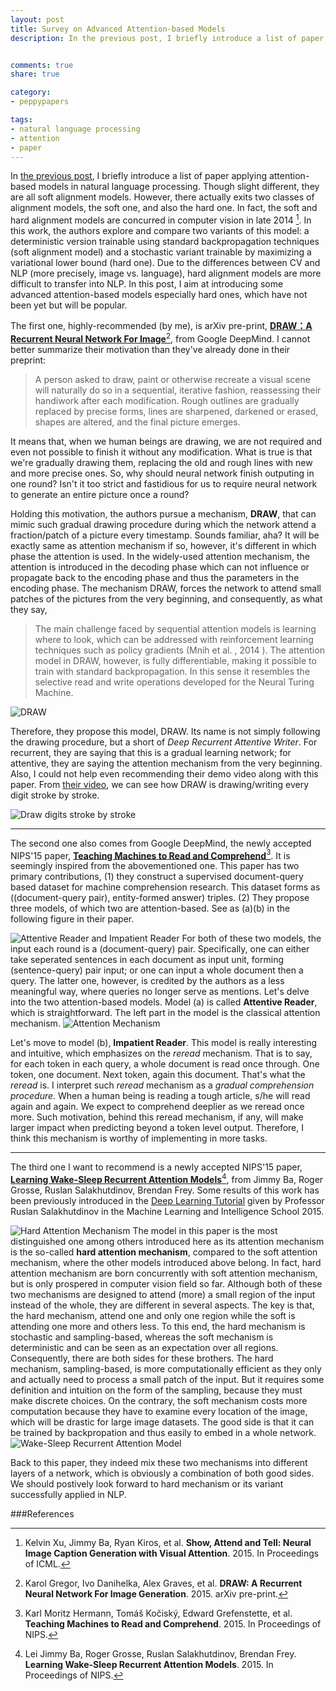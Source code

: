 ```yaml
---
layout: post
title: Survey on Advanced Attention-based Models
description: In the previous post, I briefly introduce a list of paper applying attention-based models in natural language processing. Though slight different, they are all soft alignment models. However, there actually exits two class of alignment models, the soft one, and also the hard one. In fact, the soft and hard alignment models are concurred in computer vision around late 2014[^1]. Due to differences between CV and NLP (more precisely, image vs. language), hard alignment models are more difficult to transfer into NLP. In this post, I aim at introducing some advanced attention-based models especially hard ones, which have not been yet but will be popular.


comments: true
share: true

category:
- peppypapers

tags:
- natural language processing
- attention
- paper
---
```


In [the previous post](http://yanran.li/peppypapers/2015/10/07/survey-attention-model-1.html), I briefly introduce a list of paper applying attention-based models in natural language processing. Though slight different, they are all soft alignment models. However, there actually exits two classes of alignment models, the soft one, and also the hard one. In fact, the soft and hard alignment models are concurred in computer vision in late 2014 [^1]. In this work, the authors explore and compare two variants of this model: a deterministic version trainable using standard backpropagation techniques (soft alignment model) and a stochastic variant trainable by maximizing a variational lower bound (hard one). Due to the differences between CV and NLP (more precisely, image vs. language), hard alignment models are more difficult to transfer into NLP. In this post, I aim at introducing some advanced attention-based models especially hard ones, which have not been yet but will be popular.

The first one, highly-recommended (by me), is arXiv pre-print, [**DRAW：A Recurrent Neural Network For Image**](http://arxiv.org/pdf/1502.04623.pdf)[^2], from Google DeepMind. I cannot better summarize their motivation than they've already done in their preprint:

> A person asked to draw, paint or otherwise recreate a visual scene will naturally do so in a sequential, iterative fashion, reassessing their handiwork after each modification. Rough outlines are gradually replaced by precise forms, lines are sharpened, darkened or erased, shapes are altered, and the final picture emerges.

It means that, when we human beings are drawing, we are not required and even not possible to finish it without any modification. What is true is that we're gradually drawing them, replacing the old and rough lines with new and more precise ones. So, why should neural network finish outputing in one round? Isn't it too strict and fastidious for us to require neural network to generate an entire picture once a round? 

Holding this motivation, the authors pursue a mechanism, **DRAW**, that can mimic such gradual drawing procedure during which the network attend a fraction/patch of a picture every timestamp. Sounds familiar, aha? It will be exactly same as attention mechanism if so, however, it's different in which phase the attention is used. In the widely-used attention mechanism, the attention is introduced in the decoding phase which can not influence or propagate back to the encoding phase and thus the parameters in the encoding phase. The mechanism DRAW, forces the network to attend small patches of the pictures from the very beginning, and consequently, as what they say,

> The main challenge faced by sequential attention models is learning where to look, which can be addressed with reinforcement learning techniques such as policy gradients (Mnih et al. , 2014 ). The attention model in DRAW, however, is fully differentiable, making it possible to train with standard backpropagation. In this sense it resembles the selective read and write operations developed for the Neural Turing Machine.

![DRAW](/images/attention-5-1.png)

Therefore, they propose this model, DRAW. Its name is not simply following the drawing procedure, but a short of *Deep Recurrent Attentive Writer*. For recurrent, they are saying that this is a gradual learning network; for attentive, they are saying the attention mechanism from the very beginning. Also, I could not help even recommending their demo video along with this paper. From [their video](https://www.youtube.com/watch?v=Zt-7MI9eKEo), we can see how DRAW is drawing/writing every digit stroke by stroke.

![Draw digits stroke by stroke](/images/attention-5-2.png)

---------------------------------------

The second one also comes from Google DeepMind, the newly accepted NIPS'15 paper, [**Teaching Machines to Read and Comprehend**](http://arxiv.org/abs/1506.03340)[^3]. It is seemingly inspired from the abovementioned one. This paper has two primary contributions, (1) they construct a supervised document-query based dataset for machine comprehension research. This dataset forms as ((document-query pair), entity-formed answer) triples. (2) They propose three models, of which two are attention-based. See as (a)(b) in the following figure in their paper.

![Attentive Reader and Impatient Reader](/images/attention-6.png)
For both of these two models, the input each round is a (document-query) pair. Specifically, one can either take seperated sentences in each document as input unit, forming (sentence-query) pair input; or one can input a whole document then a query. The latter one, however, is credited by the authors as a less meaningful way, where queries no longer serve as mentions. Let's delve into the two attention-based models. Model (a) is called **Attentive Reader**, which is straightforward. The left part in the model is the classical attention mechanism. 
![Attention Mechanism](/images/attention-1-2.png)

Let's move to model (b), **Impatient Reader**. This model is really interesting and intuitive, which emphasizes on the *reread* mechanism. That is to say, for each token in each query, a whole document is read once through. One token, one document. Next token, again this document. That's what the *reread* is. I interpret such *reread* mechanism as a *gradual comprehension procedure*. When a human being is reading a tough article, s/he will read again and again. We expect to comprehend deeplier as we reread once more. Such motivation, behind this reread mechanism, if any, will make larger impact when predicting beyond a token level output. Therefore, I think this mechanism is worthy of implementing in more tasks.

---------------------------------------

The third one I want to recommend is a newly accepted NIPS'15 paper, [**Learning Wake-Sleep Recurrent Attention Models**](http://arxiv.org/abs/1509.06812)[^4], from Jimmy Ba, Roger Grosse, Ruslan Salakhutdinov, Brendan Frey. Some results of this work has been previously introduced in the [Deep Learning Tutorial](http://machinelearning2015.ru/ru/node/76) given by Professor Ruslan Salakhutdinov in the Machine Learning and Intelligence School 2015. 

![Hard Attention Mechanism](/images/attention-7-1.png)
The model in this paper is the most distinguished one among others introduced here as its attention mechanism is the so-called **hard attention mechanism**, compared to the soft attention mechanism, where the other models introduced above belong. In fact, hard attention mechanism are born concurrently with soft attention mechanism, but is only prospered in computer vision field so far. Although both of these two mechanisms are designed to attend (more) a small region of the input instead of the whole, they are different in several aspects. The key is that, the hard mechanism, attend one and only one region while the soft is attending one more and others less. To this end, the hard mechanism is stochastic and sampling-based, whereas the soft mechanism is deterministic and can be seen as an expectation over all regions. Consequently, there are both sides for these brothers. The hard mechanism, sampling-based, is more computationally efficient as they only and actually need to process a small patch of the input. But it requires some definition and intuition on the form of the sampling, because they must make discrete choices. On the contrary, the soft mechanism costs more computation because they have to examine every location of the image, which will be drastic for large image datasets. The good side is that it can be trained by backpropation and thus easily to embed in a whole network.
![Wake-Sleep Recurrent Attention Model](/images/attention-7-2.png)

Back to this paper, they indeed mix these two mechanisms into different layers of a network, which is obviously a combination of both good sides. We should postively look forward to hard mechanism or its variant successfully applied in NLP.



###References
[^1]: Kelvin Xu, Jimmy Ba, Ryan Kiros, et al. **Show, Attend and Tell: Neural Image Caption Generation with Visual Attention**. 2015. In Proceedings of ICML.
[^2]: Karol Gregor, Ivo Danihelka, Alex Graves, et al. **DRAW: A Recurrent Neural Network For Image Generation**. 2015. arXiv pre-print.
[^3]: Karl Moritz Hermann, Tomáš Kočiský, Edward Grefenstette, et al. **Teaching Machines to Read and Comprehend**. 2015. In Proceedings of NIPS.
[^4]: Lei Jimmy Ba, Roger Grosse, Ruslan Salakhutdinov, Brendan Frey. **Learning Wake-Sleep Recurrent Attention Models**. 2015. In Proceedings of NIPS.
